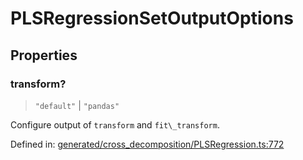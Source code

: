 # PLSRegressionSetOutputOptions

## Properties

### transform?

> `"default"` \| `"pandas"`

Configure output of `transform` and `fit\_transform`.

Defined in:  [generated/cross\_decomposition/PLSRegression.ts:772](https://github.com/transitive-bullshit/scikit-learn-ts/blob/122b3c0/packages/sklearn/src/generated/cross_decomposition/PLSRegression.ts#L772)
